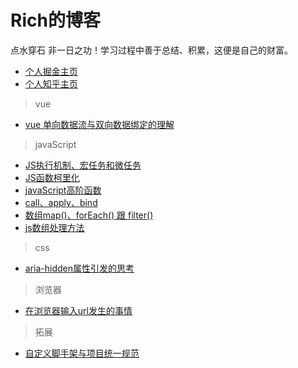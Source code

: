 # Rich的博客
点水穿石 非一日之功！学习过程中善于总结、积累，这便是自己的财富。
- [个人掘金主页](https://juejin.im/user/5bea357ce51d4502df2351f9/posts)
- [个人知乎主页](https://www.zhihu.com/people/rofu-63/activities)

> vue
- [vue 单向数据流与双向数据绑定的理解](https://zhuanlan.zhihu.com/p/78037277)


> javaScript
- [JS执行机制、宏任务和微任务](https://juejin.im/post/5d669cf16fb9a06ae43a06a2)
- [JS函数柯里化](https://zhuanlan.zhihu.com/p/79672381)
- [javaScript高阶函数](https://zhuanlan.zhihu.com/p/78513598)
- [call、apply、bind](https://zhuanlan.zhihu.com/p/75537555)
- [数组map()、forEach() 跟 filter()](https://zhuanlan.zhihu.com/p/75879158)
- [js数组处理方法](https://zhuanlan.zhihu.com/p/76265531)

> css
- [aria-hidden属性引发的思考](https://zhuanlan.zhihu.com/p/75211551)


> 浏览器
- [在浏览器输入url发生的事情](https://zhuanlan.zhihu.com/p/74881414)

> 拓展
- [自定义脚手架与项目统一规范](https://juejin.im/post/5d7463c5f265da038f4832c6)
